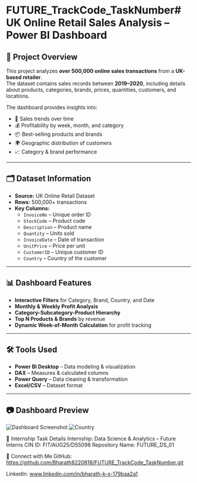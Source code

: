# FUTURE_TrackCode_TaskNumber# UK Online Retail Sales Analysis – Power BI Dashboard

## 📌 Project Overview
This project analyzes **over 500,000 online sales transactions** from a **UK-based retailer**.  
The dataset contains sales records between **2019–2020**, including details about products, categories, brands, prices, quantities, customers, and locations.

The dashboard provides insights into:
- 🛒 Sales trends over time
- 💰 Profitability by week, month, and category
- 📦 Best-selling products and brands
- 🌍 Geographic distribution of customers
- 📈 Category & brand performance

---

## 🗂 Dataset Information
- **Source:** UK Online Retail Dataset
- **Rows:** 500,000+ transactions
- **Key Columns:**
  - `InvoiceNo` – Unique order ID
  - `StockCode` – Product code
  - `Description` – Product name
  - `Quantity` – Units sold
  - `InvoiceDate` – Date of transaction
  - `UnitPrice` – Price per unit
  - `CustomerID` – Unique customer ID
  - `Country` – Country of the customer

---

## 📊 Dashboard Features
- **Interactive Filters** for Category, Brand, Country, and Date
- **Monthly & Weekly Profit Analysis**
- **Category-Subcategory-Product Hierarchy**
- **Top N Products & Brands** by revenue
- **Dynamic Week-of-Month Calculation** for profit tracking

---

## 🛠 Tools Used
- **Power BI Desktop** – Data modeling & visualization
- **DAX** – Measures & calculated columns
- **Power Query** – Data cleaning & transformation
- **Excel/CSV** – Dataset format

---

## 📷 Dashboard Preview
![Dashboard Screenshot](screenshot/dashboard.png)
![Country](screenshort/country_sale.png)


📢 Internship Task Details
Internship: Data Science & Analytics – Future Interns
CIN ID:  FIT/AUG25/DS5098
Repository Name: FUTURE_DS_01


🤝 Connect with Me
GitHub: https://github.com/Bharath8220818/FUTURE_TrackCode_TaskNumber.git

LinkedIn: www.linkedin.com/in/bharath-k-s-179baa2a1


